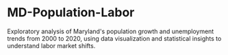 # MD-Population-Labor
Exploratory analysis of Maryland's population growth and unemployment trends from 2000 to 2020, using data visualization and statistical insights to understand labor market shifts.
